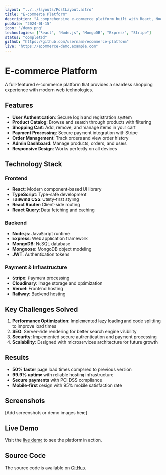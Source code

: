 ```yaml
---
layout: "../../layouts/PostLayout.astro"
title: "E-commerce Platform"
description: "A comprehensive e-commerce platform built with React, Node.js, and MongoDB."
pubDate: "2024-01-15"
icon: "/demo.png"
technologies: ["React", "Node.js", "MongoDB", "Express", "Stripe"]
status: "completed"
github: "https://github.com/username/ecommerce-platform"
live: "https://ecommerce-demo.example.com"
---
```


# E-commerce Platform

A full-featured e-commerce platform that provides a seamless shopping experience with modern web technologies.

## Features

- **User Authentication**: Secure login and registration system
- **Product Catalog**: Browse and search through products with filtering
- **Shopping Cart**: Add, remove, and manage items in your cart
- **Payment Processing**: Secure payment integration with Stripe
- **Order Management**: Track orders and view order history
- **Admin Dashboard**: Manage products, orders, and users
- **Responsive Design**: Works perfectly on all devices

## Technology Stack

### Frontend
- **React**: Modern component-based UI library
- **TypeScript**: Type-safe development
- **Tailwind CSS**: Utility-first styling
- **React Router**: Client-side routing
- **React Query**: Data fetching and caching

### Backend
- **Node.js**: JavaScript runtime
- **Express**: Web application framework
- **MongoDB**: NoSQL database
- **Mongoose**: MongoDB object modeling
- **JWT**: Authentication tokens

### Payment & Infrastructure
- **Stripe**: Payment processing
- **Cloudinary**: Image storage and optimization
- **Vercel**: Frontend hosting
- **Railway**: Backend hosting

## Key Challenges Solved

1. **Performance Optimization**: Implemented lazy loading and code splitting to improve load times
2. **SEO**: Server-side rendering for better search engine visibility
3. **Security**: Implemented secure authentication and payment processing
4. **Scalability**: Designed with microservices architecture for future growth

## Results

- **50% faster** page load times compared to previous version
- **99.9% uptime** with reliable hosting infrastructure
- **Secure payments** with PCI DSS compliance
- **Mobile-first** design with 95% mobile satisfaction rate

## Screenshots

[Add screenshots or demo images here]

## Live Demo

Visit the [live demo](https://ecommerce-demo.example.com) to see the platform in action.

## Source Code

The source code is available on [GitHub](https://github.com/username/ecommerce-platform). 